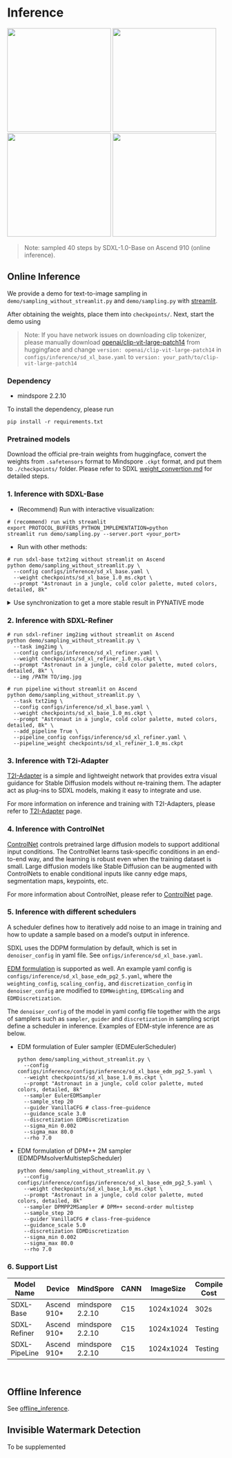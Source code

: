 # Inference

<img src="https://github.com/mindspore-lab/mindone/assets/20476835/68d132e1-a954-418d-8cb8-5be4d8162342" width="240" />
<img src="https://github.com/mindspore-lab/mindone/assets/20476835/9f0d0d2a-2ff5-4c9b-a0d0-1c744762ee92" width="240" />
<img src="https://github.com/mindspore-lab/mindone/assets/20476835/dbaf0c77-d8d3-4457-b03c-82c3e4c1ba1d" width="240" />
<img src="https://github.com/mindspore-lab/mindone/assets/20476835/f52168ef-53aa-4ee9-9f17-6889f10e0afb" width="240" />

> Note: sampled 40 steps by SDXL-1.0-Base on Ascend 910 (online inference).

## Online Inference

We provide a demo for text-to-image sampling in `demo/sampling_without_streamlit.py` and `demo/sampling.py` with [streamlit](https://streamlit.io/).

After obtaining the weights, place them into `checkpoints/`. Next, start the demo using

> Note: If you have network issues on downloading clip tokenizer, please manually download [openai/clip-vit-large-patch14](https://huggingface.co/openai/clip-vit-large-patch14) from huggingface and change `version: openai/clip-vit-large-patch14` in `configs/inference/sd_xl_base.yaml` to `version: your_path/to/clip-vit-large-patch14`

### Dependency

- mindspore 2.2.10

To install the dependency, please run

```shell
pip install -r requirements.txt
```

### Pretrained models

Download the official pre-train weights from huggingface, convert the weights from `.safetensors` format to Mindspore `.ckpt` format, and put them to `./checkpoints/` folder. Please refer to SDXL [weight_convertion.md](./weight_convertion.md) for detailed steps.

### 1. Inference with SDXL-Base

- (Recommend) Run with interactive visualization:

```shell
# (recommend) run with streamlit
export PROTOCOL_BUFFERS_PYTHON_IMPLEMENTATION=python
streamlit run demo/sampling.py --server.port <your_port>
```

- Run with other methods:

```shell
# run sdxl-base txt2img without streamlit on Ascend
python demo/sampling_without_streamlit.py \
  --config configs/inference/sd_xl_base.yaml \
  --weight checkpoints/sd_xl_base_1.0_ms.ckpt \
  --prompt "Astronaut in a jungle, cold color palette, muted colors, detailed, 8k"
```

<details>
<summary>Use synchronization to get a more stable result in PYNATIVE mode </summary>

```diff
import mindspore as ms
+ from mindspore.common.api import _pynative_executor

...

# where to synchronize
+ _pynative_executor.sync()

```

</details>

### 2. Inference with SDXL-Refiner

```shell
# run sdxl-refiner img2img without streamlit on Ascend
python demo/sampling_without_streamlit.py \
  --task img2img \
  --config configs/inference/sd_xl_refiner.yaml \
  --weight checkpoints/sd_xl_refiner_1.0_ms.ckpt \
  --prompt "Astronaut in a jungle, cold color palette, muted colors, detailed, 8k" \
  --img /PATH TO/img.jpg

# run pipeline without streamlit on Ascend
python demo/sampling_without_streamlit.py \
  --task txt2img \
  --config configs/inference/sd_xl_base.yaml \
  --weight checkpoints/sd_xl_base_1.0_ms.ckpt \
  --prompt "Astronaut in a jungle, cold color palette, muted colors, detailed, 8k" \
  --add_pipeline True \
  --pipeline_config configs/inference/sd_xl_refiner.yaml \
  --pipeline_weight checkpoints/sd_xl_refiner_1.0_ms.ckpt
```

### 3. Inference with T2i-Adapter

[T2I-Adapter](../t2i_adapter/README.md) is a simple and lightweight network that provides extra visual guidance for
Stable Diffusion models without re-training them. The adapter act as plug-ins to SDXL models, making it easy to
integrate and use.

For more information on inference and training with T2I-Adapters, please refer
to [T2I-Adapter](../t2i_adapter/README.md) page.

### 4. Inference with ControlNet

[ControlNet](https://arxiv.org/abs/2302.05543) controls pretrained large diffusion models to support additional input conditions. The ControlNet learns task-specific conditions in an end-to-end way, and the learning is robust even when the training dataset is small. Large diffusion models like Stable Diffusion can be augmented with ControlNets to enable conditional inputs like canny edge maps, segmentation maps, keypoints, etc.

For more information about ControlNet, please refer to [ControlNet](controlnet.md) page.

### 5. Inference with different schedulers

A scheduler defines how to iteratively add noise to an image in training and how to update a sample based on a model’s output in inference.

SDXL uses the DDPM formulation by default, which is set in `denoiser_config`  in yaml file. See `onfigs/inference/sd_xl_base.yaml`.

[EDM formulation](https://arxiv.org/abs/2006.11239) is supported as well. An example yaml config is `configs/inference/sd_xl_base_edm_pg2_5.yaml`,  where the `weighting_config`,  `scaling_config,` and `discretization_config`  in `denoiser_config`  are modified to `EDMWeighting`,  `EDMScaling` and `EDMDiscretization`.

The `denoiser_config` of the model in yaml config file together with the args of samplers such as `sampler`, `guider` and `discretization` in sampling script define a scheduler in inference. Examples of EDM-style inference are as below.

* EDM formulation of Euler sampler (EDMEulerScheduler)

  ```shell
  python demo/sampling_without_streamlit.py \
    --config configs/inference/configs/inference/sd_xl_base_edm_pg2_5.yaml \
    --weight checkpoints/sd_xl_base_1.0_ms.ckpt \
    --prompt "Astronaut in a jungle, cold color palette, muted colors, detailed, 8k"
    --sampler EulerEDMSampler
    --sample_step 20
    --guider VanillaCFG # class-free-guidence
    --guidance_scale 3.0
    --discretization EDMDiscretization
    --sigma_min 0.002
    --sigma_max 80.0
    --rho 7.0
  ```

* EDM formulation of DPM++ 2M sampler (EDMDPMsolverMultistepScheduler)

  ```shell
  python demo/sampling_without_streamlit.py \
    --config configs/inference/configs/inference/sd_xl_base_edm_pg2_5.yaml \
    --weight checkpoints/sd_xl_base_1.0_ms.ckpt \
    --prompt "Astronaut in a jungle, cold color palette, muted colors, detailed, 8k"
    --sampler DPMPP2MSampler # DPM++ second-order multistep
    --sample_step 20
    --guider VanillaCFG # class-free-guidence
    --guidance_scale 5.0
    --discretization EDMDiscretization
    --sigma_min 0.002
    --sigma_max 80.0
    --rho 7.0
  ```

### 6. Support List

<div align="center">

| Model Name    | Device      | MindSpore        | CANN | ImageSize | Compile Cost | Sampler  | Sample Step | Step Time | Sample Time |
|---------------|-------------|------------------|------|-----------|--------------|----------|-------------|-----------|-------------|
| SDXL-Base     | Ascend 910* | mindspore 2.2.10 | C15  | 1024x1024 | 302s         | EulerEDM | 40          | Testing   | 8.1s        |
| SDXL-Refiner  | Ascend 910* | mindspore 2.2.10 | C15  | 1024x1024 | Testing      | EulerEDM | 40          | Testing   | Testing     |
| SDXL-PipeLine | Ascend 910* | mindspore 2.2.10 | C15  | 1024x1024 | Testing      | EulerEDM | 35/5        | Testing   | Testing     |

</div>
<br>

## Offline Inference

See [offline_inference](./offline_inference/README.md).

## Invisible Watermark Detection

To be supplemented
